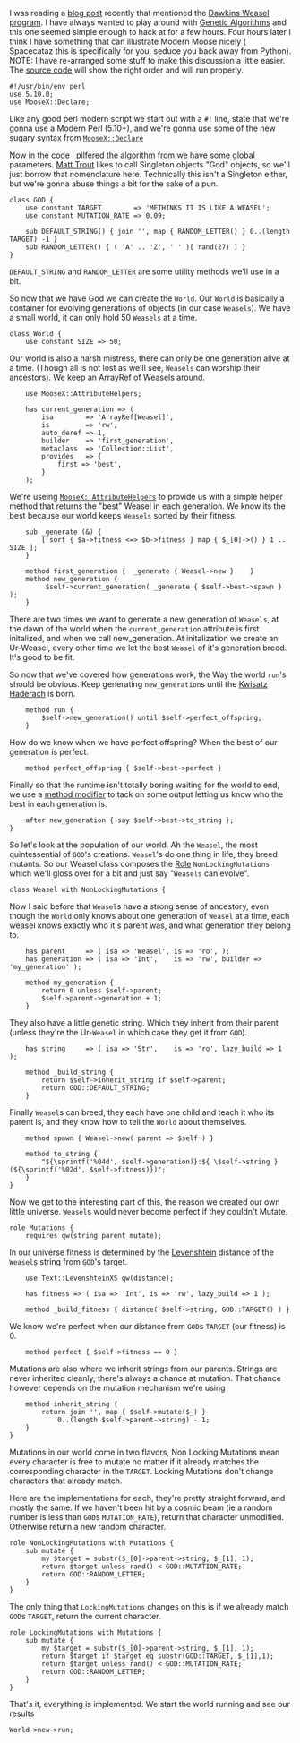 I was reading a [blog post][1] recently that mentioned the [Dawkins Weasel
program][2]. I have always wanted to play around with [Genetic Algorithms][3]
and this one seemed simple enough to hack at for a few hours. Four hours later
I think I have something that can illustrate Modern Moose nicely ( Spacecataz
this is specifically for you, seduce you back away from Python). NOTE: I have
re-arranged some stuff to make this discussion a little easier. The [source
code][8] will show the right order and will run properly.


    #!/usr/bin/env perl
    use 5.10.0;
    use MooseX::Declare;

Like any good perl modern script we start out with a `#!` line, state that
we're gonna use a Modern Perl (5.10+), and we're gonna use some of the new
sugary syntax from [`MooseX::Declare`][3]

Now in the [code I pilfered the algorithm][4] from we have some global
parameters. [Matt Trout][11] likes to call Singleton objects "God" objects, so
we'll just borrow that nomenclature here. Technically this isn't a Singleton
either, but we're gonna abuse things a bit for the sake of a pun.

    class GOD {
        use constant TARGET        => 'METHINKS IT IS LIKE A WEASEL';
        use constant MUTATION_RATE => 0.09;

        sub DEFAULT_STRING() { join '', map { RANDOM_LETTER() } 0..(length TARGET) -1 }
        sub RANDOM_LETTER() { ( 'A' .. 'Z', ' ' )[ rand(27) ] }
    }

`DEFAULT_STRING` and `RANDOM_LETTER` are some utility methods we'll use in a
bit.

So now that we have God we can create the `World`. Our `World` is basically a
container for evolving generations of objects (in our case `Weasels`). We have
a small world, it can only hold 50 `Weasels` at a time.

    class World {
        use constant SIZE => 50;

Our world is also a harsh mistress, there can only be one generation alive at
a time. (Though all is not lost as we'll see, `Weasels` can worship their
ancestors). We keep an ArrayRef of Weasels around. 

        use MooseX::AttributeHelpers;
        
        has current_generation => (
            isa        => 'ArrayRef[Weasel]',
            is         => 'rw',
            auto_deref => 1,
            builder    => 'first_generation',
            metaclass  => 'Collection::List',
            provides   => {
                first => 'best',
            }
        );

We're useing [`MooseX::AttributeHelpers`][5] to provide us with a simple
helper method that returns the "best" Weasel in each generation. We know its
the best because our world keeps `Weasels` sorted by their fitness.

        sub _generate (&) {
            [ sort { $a->fitness <=> $b->fitness } map { $_[0]->() } 1 .. SIZE ];
        }
        
        method first_generation {  _generate { Weasel->new }    }
        method new_generation {
             $self->current_generation( _generate { $self->best->spawn } );
        }

There are two times we want to generate a new generation of `Weasels`, at the
dawn of the world when the `current_generation` attribute is first initalized,
and when we call new_generation. At initalization we create an Ur-Weasel,
every other time we let the best `Weasel` of it's generation breed. It's good
to be fit.

So now that we've covered how generations work, the Way the world `run`'s
should be obvious. Keep generating `new_generation`s until the [Kwisatz
Haderach][6] is born.

        method run {
            $self->new_generation() until $self->perfect_offspring;
        }

How do we know when we have perfect offspring? When the best of our generation
is perfect.

        method perfect_offspring { $self->best->perfect }

Finally so that the runtime isn't totally boring waiting for the world to end,
we use a [method modifier][7] to tack on some output letting us know who the
best in each generation is.

        after new_generation { say $self->best->to_string };
    }

So let's look at the population of our world. Ah the `Weasel`, the most
quintessential of `GOD`'s creations. `Weasel`'s do one thing in life, they
breed mutants. So our Weasel class composes the [Role][9]
`NonLockingMutations` which we'll gloss over for a bit and just say "`Weasels`
can evolve".

    class Weasel with NonLockingMutations {

Now I said before that `Weasel`s have a strong sense of ancestory, even though
the `World` only knows about one generation of `Weasel` at a time, each weasel
knows exactly who it's parent was, and what generation they belong to.
        
        has parent     => ( isa => 'Weasel', is => 'ro', );
        has generation => ( isa => 'Int',    is => 'rw', builder => 'my_generation' );

        method my_generation {
            return 0 unless $self->parent;
            $self->parent->generation + 1;
        }

They also have a little genetic string. Which they inherit from their parent
(unless they're the Ur-`Weasel` in which case they get it from `GOD`).
        
        has string     => ( isa => 'Str',    is => 'ro', lazy_build => 1 );
        
        method _build_string {
            return $self->inherit_string if $self->parent;
            return GOD::DEFAULT_STRING;
        }

Finally `Weasel`s can breed, they each have one child and teach it who its
parent is, and they know how to tell the `World` about themselves.

        method spawn { Weasel->new( parent => $self ) }
        
        method to_string {
            "${\sprintf('%04d', $self->generation)}:${ \$self->string } (${\sprintf('%02d', $self->fitness)})";
        }
    }

Now we get to the interesting part of this, the reason we created our own
little universe. `Weasel`s would never become perfect if they couldn't Mutate.


    role Mutations {
        requires qw(string parent mutate);

In our universe fitness is determined by the [Levenshtein][10] distance of the
`Weasel`s string from `GOD`'s target.

        use Text::LevenshteinXS qw(distance);
        
        has fitness => ( isa => 'Int', is => 'rw', lazy_build => 1 );
        
        method _build_fitness { distance( $self->string, GOD::TARGET() ) }    

We know we're perfect when our distance from `GOD`s `TARGET` (our fitness) is
0.

        method perfect { $self->fitness == 0 }

Mutations are also where we inherit strings from our parents. Strings are
never inherited cleanly, there's always a chance at mutation. That chance
however depends on the mutation mechanism we're using

        method inherit_string {
            return join '', map { $self->mutate($_) }
                0..(length $self->parent->string) - 1;
        }
    }

Mutations in our world come in two flavors, Non Locking Mutations mean every
character is free to mutate no matter if it already matches the corresponding
character in the `TARGET`. Locking Mutations don't change characters that
already match.

Here are the implementations for each, they're pretty straight forward, and
mostly the same. If we haven't been hit by a cosmic beam (ie a random number
is less than `GOD`s `MUTATION_RATE`), return that character unmodified.
Otherwise return a new random character.

    role NonLockingMutations with Mutations {
        sub mutate {
            my $target = substr($_[0]->parent->string, $_[1], 1);
            return $target unless rand() < GOD::MUTATION_RATE;
            return GOD::RANDOM_LETTER;
        }
    }

The only thing that `LockingMutations` changes on this is if we already match
`GOD`s `TARGET`, return the current character.

    role LockingMutations with Mutations {
        sub mutate {        
            my $target = substr($_[0]->parent->string, $_[1], 1);
            return $target if $target eq substr(GOD::TARGET, $_[1],1);
            return $target unless rand() < GOD::MUTATION_RATE;
            return GOD::RANDOM_LETTER;
        }
    }

That's it, everything is implemented. We start the world running and see
our results

    World->new->run;


[1]: http://spacecataz1663.blogspot.com/2009/05/shhhh-im-having-affair.html
[2]: http://en.wikipedia.org/wiki/Weasel_program
[3]: http://search.cpan.org/dist/MooseX-Declare
[4]: http://www.nmsr.org/weasel.htm
[5]: http://search.cpan.org/dist/MooseX-AttributeHelpers
[6]: http://en.wikipedia.org/wiki/Kwisatz_Haderach
[7]: http://search.cpan.org/dist/Moose/lib/Moose/Manual/MethodModifiers.pod
[8]: http://github.com/perigrin/mx-declare-weasels
[9]: http://search.cpan.org/dist/Moose/lib/Moose/Manual/Roles.pod
[10]: http://en.wikipedia.org/wiki/Levenshtein_distance
[11]: http://www.shadowcat.co.uk/blog/matt-s-trout/